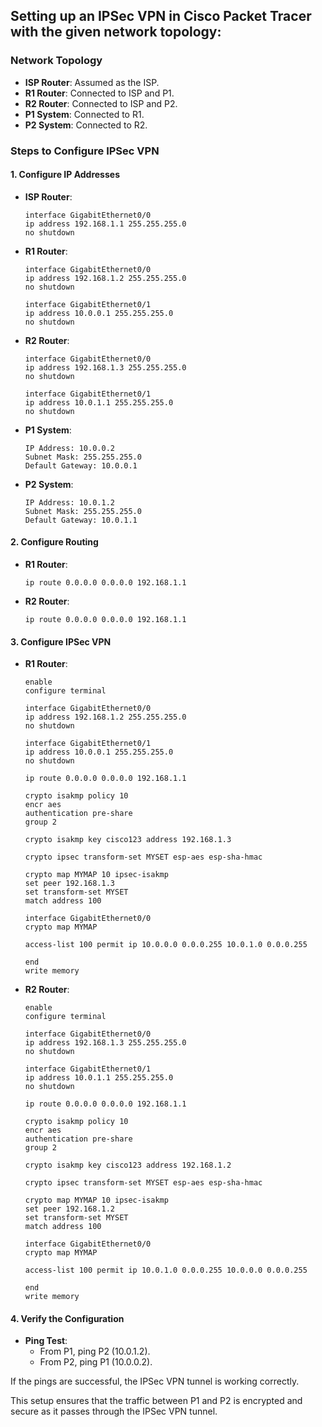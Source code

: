 ## Setting up an IPSec VPN in Cisco Packet Tracer with the given network topology:

### Network Topology
- **ISP Router**: Assumed as the ISP.
- **R1 Router**: Connected to ISP and P1.
- **R2 Router**: Connected to ISP and P2.
- **P1 System**: Connected to R1.
- **P2 System**: Connected to R2.

### Steps to Configure IPSec VPN

#### 1. Configure IP Addresses
- **ISP Router**:
  ```plaintext
  interface GigabitEthernet0/0
  ip address 192.168.1.1 255.255.255.0
  no shutdown
  ```

- **R1 Router**:
  ```plaintext
  interface GigabitEthernet0/0
  ip address 192.168.1.2 255.255.255.0
  no shutdown

  interface GigabitEthernet0/1
  ip address 10.0.0.1 255.255.255.0
  no shutdown
  ```

- **R2 Router**:
  ```plaintext
  interface GigabitEthernet0/0
  ip address 192.168.1.3 255.255.255.0
  no shutdown

  interface GigabitEthernet0/1
  ip address 10.0.1.1 255.255.255.0
  no shutdown
  ```

- **P1 System**:
  ```plaintext
  IP Address: 10.0.0.2
  Subnet Mask: 255.255.255.0
  Default Gateway: 10.0.0.1
  ```

- **P2 System**:
  ```plaintext
  IP Address: 10.0.1.2
  Subnet Mask: 255.255.255.0
  Default Gateway: 10.0.1.1
  ```

#### 2. Configure Routing
- **R1 Router**:
  ```plaintext
  ip route 0.0.0.0 0.0.0.0 192.168.1.1
  ```

- **R2 Router**:
  ```plaintext
  ip route 0.0.0.0 0.0.0.0 192.168.1.1
  ```

#### 3. Configure IPSec VPN
- **R1 Router**:
  ```plaintext
  enable
  configure terminal
  
  interface GigabitEthernet0/0
  ip address 192.168.1.2 255.255.255.0
  no shutdown
  
  interface GigabitEthernet0/1
  ip address 10.0.0.1 255.255.255.0
  no shutdown
  
  ip route 0.0.0.0 0.0.0.0 192.168.1.1
  
  crypto isakmp policy 10
  encr aes
  authentication pre-share
  group 2
  
  crypto isakmp key cisco123 address 192.168.1.3
  
  crypto ipsec transform-set MYSET esp-aes esp-sha-hmac
  
  crypto map MYMAP 10 ipsec-isakmp
  set peer 192.168.1.3
  set transform-set MYSET
  match address 100
  
  interface GigabitEthernet0/0
  crypto map MYMAP
  
  access-list 100 permit ip 10.0.0.0 0.0.0.255 10.0.1.0 0.0.0.255
  
  end
  write memory

  ```

- **R2 Router**:
  ```plaintext
  enable
  configure terminal
  
  interface GigabitEthernet0/0
  ip address 192.168.1.3 255.255.255.0
  no shutdown
  
  interface GigabitEthernet0/1
  ip address 10.0.1.1 255.255.255.0
  no shutdown
  
  ip route 0.0.0.0 0.0.0.0 192.168.1.1
  
  crypto isakmp policy 10
  encr aes
  authentication pre-share
  group 2
  
  crypto isakmp key cisco123 address 192.168.1.2
  
  crypto ipsec transform-set MYSET esp-aes esp-sha-hmac
  
  crypto map MYMAP 10 ipsec-isakmp
  set peer 192.168.1.2
  set transform-set MYSET
  match address 100
  
  interface GigabitEthernet0/0
  crypto map MYMAP
  
  access-list 100 permit ip 10.0.1.0 0.0.0.255 10.0.0.0 0.0.0.255
  
  end
  write memory

  ```

#### 4. Verify the Configuration
- **Ping Test**:
  - From P1, ping P2 (10.0.1.2).
  - From P2, ping P1 (10.0.0.2).

If the pings are successful, the IPSec VPN tunnel is working correctly.

This setup ensures that the traffic between P1 and P2 is encrypted and secure as it passes through the IPSec VPN tunnel.

